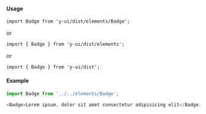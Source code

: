 #### Usage

```markdown
import Badge from 'y-ui/dist/elements/Badge';
```

or

```markdown
import { Badge } from 'y-ui/dist/elements';
```

or

```markdown
import { Badge } from 'y-ui/dist';
```

#### Example

```js
import Badge from '../../elements/Badge';

<Badge>Lorem ipsum, dolor sit amet consectetur adipisicing elit</Badge>;
```
